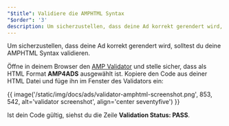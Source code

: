 ```yaml
---
"$title": Validiere die AMPHTML Syntax
"$order": '3'
description: Um sicherzustellen, dass deine Ad korrekt gerendert wird, solltest du deine AMPHTML Syntax validieren. Öffne in deinem Browser den AMP Validator und stelle sicher, dass als HTML Format AMP4ADS ausgewählt ist.
---
```


Um sicherzustellen, dass deine Ad korrekt gerendert wird, solltest du deine AMPHTML Syntax validieren.

Öffne in deinem Browser den [AMP Validator](https://validator.ampproject.org/#htmlFormat=AMP4ADS) und stelle sicher, dass als HTML Format **AMP4ADS** ausgewählt ist. Kopiere den Code aus deiner HTML Datei und füge ihn im Fenster des Validators ein:

{{ image('/static/img/docs/ads/validator-amphtml-screenshot.png', 853, 542, alt='validator screenshot', align='center seventyfive') }}

Ist dein Code gültig, siehst du die Zeile **Validation Status: <span class="success-text">PASS</span>**.
